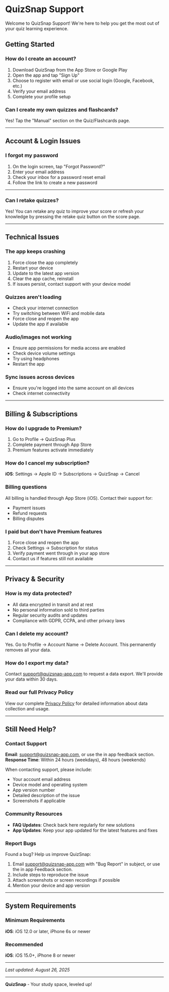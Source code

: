 # QuizSnap Support

Welcome to QuizSnap Support! We're here to help you get the most out of your quiz learning experience.

## Getting Started

### How do I create an account?
1. Download QuizSnap from the App Store or Google Play
2. Open the app and tap "Sign Up"
3. Choose to register with email or use social login (Google, Facebook, etc.)
4. Verify your email address
5. Complete your profile setup


### Can I create my own quizzes and flashcards?
Yes! Tap the "Manual" section on the Quiz/Flashcards page.

---

## Account & Login Issues

### I forgot my password
1. On the login screen, tap "Forgot Password?"
2. Enter your email address
3. Check your inbox for a password reset email
4. Follow the link to create a new password

---

### Can I retake quizzes?
Yes! You can retake any quiz to improve your score or refresh your knowledge by pressing the retake quiz button on the score page.

---

## Technical Issues

### The app keeps crashing
1. Force close the app completely
2. Restart your device
3. Update to the latest app version
4. Clear the app cache, reinstall
5. If issues persist, contact support with your device model

### Quizzes aren't loading
- Check your internet connection
- Try switching between WiFi and mobile data
- Force close and reopen the app
- Update the app if available

### Audio/images not working
- Ensure app permissions for media access are enabled
- Check device volume settings
- Try using headphones
- Restart the app

### Sync issues across devices
- Ensure you're logged into the same account on all devices
- Check internet connectivity

---

## Billing & Subscriptions

### How do I upgrade to Premium?
1. Go to Profile → QuizSnap Plus
3. Complete payment through App Store
4. Premium features activate immediately

### How do I cancel my subscription?
**iOS**: Settings → Apple ID → Subscriptions → QuizSnap → Cancel

### Billing questions
All billing is handled through App Store (iOS). Contact their support for:
- Payment issues
- Refund requests
- Billing disputes

### I paid but don't have Premium features
1. Force close and reopen the app
2. Check Settings → Subscription for status
3. Verify payment went through in your app store
4. Contact us if features still not available

---

## Privacy & Security

### How is my data protected?
- All data encrypted in transit and at rest
- No personal information sold to third parties
- Regular security audits and updates
- Compliance with GDPR, CCPA, and other privacy laws

### Can I delete my account?
Yes. Go to Profile → Account Name → Delete Account. This permanently removes all your data.

### How do I export my data?
Contact support@quizsnap-app.com to request a data export. We'll provide your data within 30 days.

### Read our full Privacy Policy
View our complete [Privacy Policy](./privacy-policy.md) for detailed information about data collection and usage.

---

## Still Need Help?

### Contact Support

**Email**: support@quizsnap-app.com, or use the in app feedback section.
**Response Time**: Within 24 hours (weekdays), 48 hours (weekends)

When contacting support, please include:
- Your account email address
- Device model and operating system
- App version number
- Detailed description of the issue
- Screenshots if applicable

### Community Resources

- **FAQ Updates**: Check back here regularly for new solutions
- **App Updates**: Keep your app updated for the latest features and fixes

### Report Bugs

Found a bug? Help us improve QuizSnap:
1. Email support@quizsnap-app.com with "Bug Report" in subject, or use the in app Feedback section.
2. Include steps to reproduce the issue
3. Attach screenshots or screen recordings if possible
4. Mention your device and app version

---

## System Requirements

### Minimum Requirements
**iOS**: iOS 12.0 or later, iPhone 6s or newer

### Recommended
**iOS**: iOS 15.0+, iPhone 8 or newer

---

*Last updated: August 26, 2025*

---

**QuizSnap** - Your study space, leveled up!
